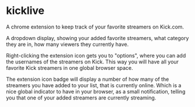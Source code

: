 # kicklive
A chrome extension to keep track of your favorite streamers on Kick.com.

A dropdown display, showing your added favorite streamers, what category they are in, how many viewers they currently have.

Right-clicking the extension icon gets you to "options", where you can add the usernames of the streamers on Kick. This way you will have all your favorite Kick streamers in one global browser space.

The extension icon badge will display a number of how many of the streamers you have added to your list, that is currently online. Which is a nice global indicator to have in your browser, as a small notification, telling you that one of your added streamers are currently streaming.
